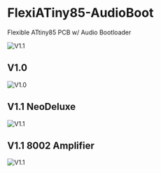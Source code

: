 # FlexiATiny85-AudioBoot
Flexible ATtiny85 PCB w/ Audio Bootloader

![V1.1](https://github.com/idiot-io/FlexiATiny85-AudioBoot/blob/master/IMG/EtchedPcb.jpg)

## V1.0
![V1.0](https://github.com/idiot-io/FlexiATiny85-AudioBoot/blob/master/IMG/FlexiTiny(SMD).png)

## V1.1 NeoDeluxe
![V1.1](https://github.com/idiot-io/FlexiATiny85-AudioBoot/blob/master/IMG/NeoDeluxe.png)

## V1.1 8002 Amplifier
![V1.1](https://github.com/idiot-io/FlexiATiny85-AudioBoot/blob/master/IMG/8002Amph.png)
